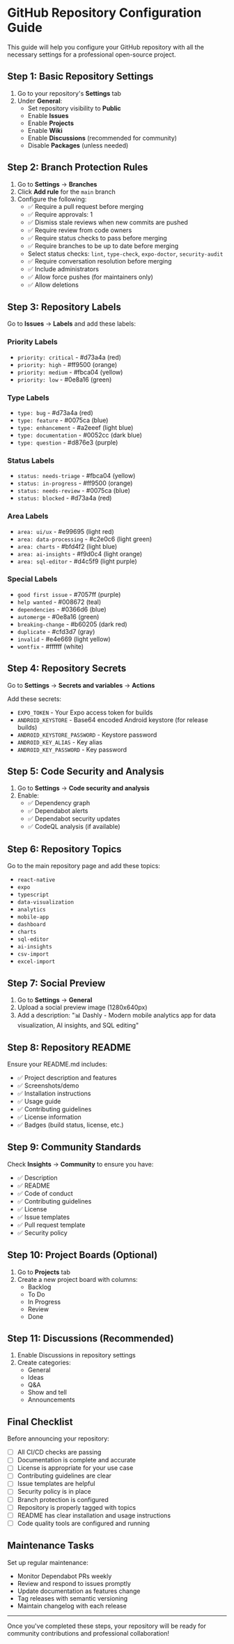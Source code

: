 # GitHub Repository Configuration Guide

This guide will help you configure your GitHub repository with all the necessary settings for a professional open-source project.

## Step 1: Basic Repository Settings

1. Go to your repository's **Settings** tab
2. Under **General**:
   - Set repository visibility to **Public**
   - Enable **Issues**
   - Enable **Projects**
   - Enable **Wiki**
   - Enable **Discussions** (recommended for community)
   - Disable **Packages** (unless needed)

## Step 2: Branch Protection Rules

1. Go to **Settings** → **Branches**
2. Click **Add rule** for the `main` branch
3. Configure the following:
   - ✅ Require a pull request before merging
   - ✅ Require approvals: 1
   - ✅ Dismiss stale reviews when new commits are pushed
   - ✅ Require review from code owners
   - ✅ Require status checks to pass before merging
   - ✅ Require branches to be up to date before merging
   - Select status checks: `lint`, `type-check`, `expo-doctor`, `security-audit`
   - ✅ Require conversation resolution before merging
   - ✅ Include administrators
   - ✅ Allow force pushes (for maintainers only)
   - ✅ Allow deletions

## Step 3: Repository Labels

Go to **Issues** → **Labels** and add these labels:

### Priority Labels
- `priority: critical` - #d73a4a (red)
- `priority: high` - #ff9500 (orange)
- `priority: medium` - #fbca04 (yellow)
- `priority: low` - #0e8a16 (green)

### Type Labels
- `type: bug` - #d73a4a (red)
- `type: feature` - #0075ca (blue)
- `type: enhancement` - #a2eeef (light blue)
- `type: documentation` - #0052cc (dark blue)
- `type: question` - #d876e3 (purple)

### Status Labels
- `status: needs-triage` - #fbca04 (yellow)
- `status: in-progress` - #ff9500 (orange)
- `status: needs-review` - #0075ca (blue)
- `status: blocked` - #d73a4a (red)

### Area Labels
- `area: ui/ux` - #e99695 (light red)
- `area: data-processing` - #c2e0c6 (light green)
- `area: charts` - #bfd4f2 (light blue)
- `area: ai-insights` - #f9d0c4 (light orange)
- `area: sql-editor` - #d4c5f9 (light purple)

### Special Labels
- `good first issue` - #7057ff (purple)
- `help wanted` - #008672 (teal)
- `dependencies` - #0366d6 (blue)
- `automerge` - #0e8a16 (green)
- `breaking-change` - #b60205 (dark red)
- `duplicate` - #cfd3d7 (gray)
- `invalid` - #e4e669 (light yellow)
- `wontfix` - #ffffff (white)

## Step 4: Repository Secrets

Go to **Settings** → **Secrets and variables** → **Actions**

Add these secrets:
- `EXPO_TOKEN` - Your Expo access token for builds
- `ANDROID_KEYSTORE` - Base64 encoded Android keystore (for release builds)
- `ANDROID_KEYSTORE_PASSWORD` - Keystore password
- `ANDROID_KEY_ALIAS` - Key alias
- `ANDROID_KEY_PASSWORD` - Key password

## Step 5: Code Security and Analysis

1. Go to **Settings** → **Code security and analysis**
2. Enable:
   - ✅ Dependency graph
   - ✅ Dependabot alerts
   - ✅ Dependabot security updates
   - ✅ CodeQL analysis (if available)

## Step 6: Repository Topics

Go to the main repository page and add these topics:
- `react-native`
- `expo`
- `typescript`
- `data-visualization`
- `analytics`
- `mobile-app`
- `dashboard`
- `charts`
- `sql-editor`
- `ai-insights`
- `csv-import`
- `excel-import`

## Step 7: Social Preview

1. Go to **Settings** → **General**
2. Upload a social preview image (1280x640px)
3. Add a description: "📊 Dashly - Modern mobile analytics app for data visualization, AI insights, and SQL editing"

## Step 8: Repository README

Ensure your README.md includes:
- ✅ Project description and features
- ✅ Screenshots/demo
- ✅ Installation instructions
- ✅ Usage guide
- ✅ Contributing guidelines
- ✅ License information
- ✅ Badges (build status, license, etc.)

## Step 9: Community Standards

Check **Insights** → **Community** to ensure you have:
- ✅ Description
- ✅ README
- ✅ Code of conduct
- ✅ Contributing guidelines
- ✅ License
- ✅ Issue templates
- ✅ Pull request template
- ✅ Security policy

## Step 10: Project Boards (Optional)

1. Go to **Projects** tab
2. Create a new project board with columns:
   - Backlog
   - To Do
   - In Progress
   - Review
   - Done

## Step 11: Discussions (Recommended)

1. Enable Discussions in repository settings
2. Create categories:
   - General
   - Ideas
   - Q&A
   - Show and tell
   - Announcements

## Final Checklist

Before announcing your repository:
- [ ] All CI/CD checks are passing
- [ ] Documentation is complete and accurate
- [ ] License is appropriate for your use case
- [ ] Contributing guidelines are clear
- [ ] Issue templates are helpful
- [ ] Security policy is in place
- [ ] Branch protection is configured
- [ ] Repository is properly tagged with topics
- [ ] README has clear installation and usage instructions
- [ ] Code quality tools are configured and running

## Maintenance Tasks

Set up regular maintenance:
- Monitor Dependabot PRs weekly
- Review and respond to issues promptly
- Update documentation as features change
- Tag releases with semantic versioning
- Maintain changelog with each release

---

Once you've completed these steps, your repository will be ready for community contributions and professional collaboration!
